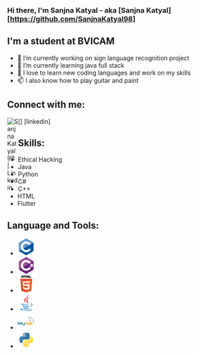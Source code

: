 ### Hi there, I'm Sanjna Katyal - aka [Sanjna Katyal] [https://github.com/SanjnaKatyal98] 
## I'm a student at BVICAM

- 👀 I’m currently working on sign language recognition project
- 🌱 I’m currently learning java full stack
- 💞️ I love to learn new coding languages and work on my skills
- 📫 I also know how to play guitar and paint

## Connect with me:
[<img align="left" alt="SanjnaKatyal98 | Linkedin" width="25px" src="linkedin.com/in/sanjna-katyal-17402612a" />] [linkedin]
<br/>

## Skills:

- Ethical Hacking
- Java
- Python
- C#
- C++
- HTML
- Flutter

## Language and Tools:

- <a href="https://www.cprogramming.com/" rel="nofollow">
  <img src="https://raw.githubusercontent.com/devicons/devicon/master/icons/c/c-original.svg" alt="c" width="40" height="40" style="max-width:100%;"> </a>
- <a href="https://www.w3schools.com/cs/" rel="nofollow"> 
  <img src="https://raw.githubusercontent.com/devicons/devicon/master/icons/csharp/csharp-original.svg" alt="csharp" width="40" height="40" style="max-width:100%;"> </a>
- <a href="https://www.w3.org/html/" rel="nofollow">
  <img src="https://raw.githubusercontent.com/devicons/devicon/master/icons/html5/html5-original-wordmark.svg" alt="html5" width="40" height="40" style="max-width:100%;"> </a>
- <a href="https://www.java.com" rel="nofollow">
  <img src="https://raw.githubusercontent.com/devicons/devicon/master/icons/java/java-original.svg" alt="java" width="40" height="40" style="max-width:100%;"> </a>
- <a href="https://www.mysql.com/" rel="nofollow">
  <img src="https://raw.githubusercontent.com/devicons/devicon/master/icons/mysql/mysql-original-wordmark.svg" alt="mysql" width="40" height="40" style="max-width:100%;"> </a>
- <a href="https://www.python.org" rel="nofollow">
  <img src="https://raw.githubusercontent.com/devicons/devicon/master/icons/python/python-original.svg" alt="python" width="40" height="40" style="max-width:100%;"> </a>
<br/>
